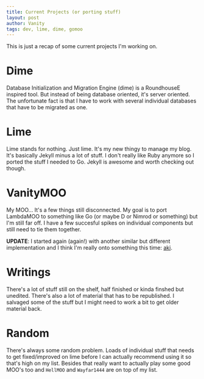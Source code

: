 ```yaml
---
title: Current Projects (or porting stuff)
layout: post
author: Vanity
tags: dev, lime, dime, gomoo
---
```

This is just a recap of some current projects I'm working on.

# Dime
Database Initialization and Migration Engine (dime) is a RoundhouseE inspired tool. But instead of being database oriented, it's server oriented. The unfortunate fact is that I have to work with several individual databases that have to be migrated as one.

# Lime
Lime stands for nothing. Just lime. It's my new thingy to manage my blog. It's basically Jekyll minus a lot of stuff. I don't really like Ruby anymore so I ported the stuff I needed to Go. Jekyll is awesome and worth checking out though.

# VanityMOO
My MOO... It's a few things still disconnected. My goal is to port LambdaMOO to something like Go (or maybe D or Nimrod or something) but I'm still far off. I have a few succesful spikes on individual components but still need to tie them together.

__UPDATE__: I started again (again!) with another similar but different implementation and I think I'm really onto something this time: [aki](http://themeticulousgeek.com/2013/11/29/aki.html).

# Writings
There's a lot of stuff still on the shelf, half finished or kinda finshed but unedited. There's also a lot of material that has to be republished. I salvaged some of the stuff but I might need to work a bit to get older material back.

# Random
There's always some random problem. Loads of individual stuff that needs to get fixed/improved on lime before I can actually recommend using it so that's high on my list. Besides that really want to actually play some good MOO's too and `HellMOO` and `Wayfar1444` are on top of my list.